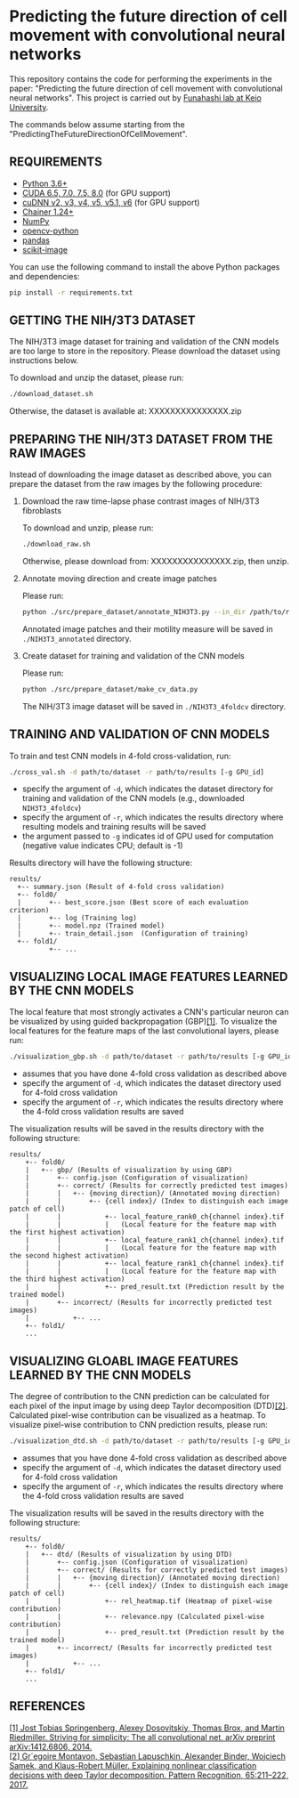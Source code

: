 # Predicting the future direction of cell movement with convolutional neural networks
This repository contains the code for performing the experiments in the paper: "Predicting the future direction of cell movement with convolutional neural networks".
This project is carried out by [Funahashi lab at Keio
University](https://fun.bio.keio.ac.jp).

The commands below assume starting from the "PredictingTheFutureDirectionOfCellMovement".

REQUIREMENTS
-------------
* [Python 3.6+](https://www.python.org/downloads/)
* [CUDA 6.5, 7.0, 7.5, 8.0](https://developer.nvidia.com/cuda-zone) (for GPU support)
* [cuDNN v2, v3, v4, v5, v5.1, v6](https://developer.nvidia.com/cudnn) (for GPU support)
* [Chainer 1.24+](https://chainer.org/)
* [NumPy](http://www.numpy.org/)
* [opencv-python](https://pypi.org/project/opencv-python/)
* [pandas](https://pandas.pydata.org/getpandas.html)
* [scikit-image](https://scikit-image.org/)

You can use the following command to install the above Python packages and dependencies:

```sh
pip install -r requirements.txt
```


GETTING THE NIH/3T3 DATASET
----------------------------
The NIH/3T3 image dataset for training and validation of the CNN models are too large to store in the repository. Please download the dataset using instructions below.

To download and unzip the dataset, please run:

```sh
./download_dataset.sh
```

Otherwise, the dataset is available at: XXXXXXXXXXXXXXX.zip


PREPARING THE NIH/3T3 DATASET FROM THE RAW IMAGES
---------------------------------------------------
Instead of downloading the image dataset as described above, you can prepare the dataset from the raw images by the following procedure:

1. Download the raw time-lapse phase contrast images of NIH/3T3 fibroblasts

    To download and unzip, please run:

    ```sh
    ./download_raw.sh
    ```

    Otherwise, please download from: XXXXXXXXXXXXXXX.zip, then unzip.

2. Annotate moving direction and create image patches

    Please run:

    ```sh
    python ./src/prepare_dataset/annotate_NIH3T3.py --in_dir /path/to/raw_images
    ```

    Annotated image patches and their motility measure will be saved in `./NIH3T3_annotated` directory.

3. Create dataset for training and validation of the CNN models

    Please run:

    ```sh
    python ./src/prepare_dataset/make_cv_data.py
    ```

    The NIH/3T3 image dataset will be saved in `./NIH3T3_4foldcv` directory.


TRAINING AND VALIDATION OF CNN MODELS
--------------------------------------
To train and test CNN models in 4-fold cross-validation, run:

```sh
./cross_val.sh -d path/to/dataset -r path/to/results [-g GPU_id]
```

  * specify the argument of `-d`, which indicates the dataset directory for training and validation of the CNN models (e.g., downloaded `NIH3T3_4foldcv`)
  * specify the argument of `-r`, which indicates the results directory where resulting models and training results will be saved
  * the argument passed to `-g` indicates id of GPU used for computation (negative value indicates CPU; default is -1)

Results directory will have the following structure:
```
results/
  +-- summary.json (Result of 4-fold cross validation)
  +-- fold0/
  |       +-- best_score.json (Best score of each evaluation criterion)
  |       +-- log (Training log)
  |       +-- model.npz (Trained model)
  |       +-- train_detail.json  (Configuration of training)
  +-- fold1/
          +-- ...
```


VISUALIZING LOCAL IMAGE FEATURES LEARNED BY THE CNN MODELS
---------------------------------------------------------
The local feature that most strongly activates a CNN's particular neuron can be visualized by using guided backpropagation (GBP)[[1]](#ref1). To visualize the local features for the feature maps of the last convolutional layers, please run:

```sh
./visualization_gbp.sh -d path/to/dataset -r path/to/results [-g GPU_id]
```

  * assumes that you have done 4-fold cross validation as described above
  * specify the argument of `-d`, which indicates the dataset directory used for 4-fold cross validation
  * specify the argument of `-r`, which indicates the results directory where the 4-fold cross validation results are saved

The visualization results will be saved in the results directory with the following structure:

```
results/
    +-- fold0/
    |   +-- gbp/ (Results of visualization by using GBP)
    |       +-- config.json (Configuration of visualization)
    |       +-- correct/ (Results for correctly predicted test images)
    |       |   +-- {moving direction}/ (Annotated moving direction)
    |       |       +-- {cell index}/ (Index to distinguish each image patch of cell)
    |       |           +-- local_feature_rank0_ch{channel index}.tif
    |       |           |   (Local feature for the feature map with the first highest activation)
    |       |           +-- local_feature_rank1_ch{channel index}.tif
    |       |           |   (Local feature for the feature map with the second highest activation)
    |       |           +-- local_feature_rank1_ch{channel index}.tif
    |       |           |   (Local feature for the feature map with the third highest activation)
    |       |           +-- pred_result.txt (Prediction result by the trained model)
    |       +-- incorrect/ (Results for incorrectly predicted test images)
    |           +-- ...
    +-- fold1/
    ...
```


VISUALIZING GLOABL IMAGE FEATURES LEARNED BY THE CNN MODELS
------------------------------------------------------------
The degree of contribution to the CNN prediction can be calculated for each pixel of the input image by using deep Taylor decomposition (DTD)[[2]](#ref2). Calculated pixel-wise contribution can be visualized as a heatmap. To visualize pixel-wise contribution to CNN prediction results, please run:

```sh
./visualization_dtd.sh -d path/to/dataset -r path/to/results [-g GPU_id]
```

  * assumes that you have done 4-fold cross validation as described above
  * specify the argument of `-d`, which indicates the dataset directory used for 4-fold cross validation
  * specify the argument of `-r`, which indicates the results directory where the 4-fold cross validation results are saved

The visualization results will be saved in the results directory with the following structure:

```
results/
    +-- fold0/
    |   +-- dtd/ (Results of visualization by using DTD)
    |       +-- config.json (Configuration of visualization)
    |       +-- correct/ (Results for correctly predicted test images)
    |       |   +-- {moving direction}/ (Annotated moving direction)
    |       |       +-- {cell index}/ (Index to distinguish each image patch of cell)
    |       |           +-- rel_heatmap.tif (Heatmap of pixel-wise contribution)
    |       |           +-- relevance.npy (Calculated pixel-wise contribution)
    |       |           +-- pred_result.txt (Prediction result by the trained model)
    |       +-- incorrect/ (Results for incorrectly predicted test images)
    |           +-- ...
    +-- fold1/
    ...
```


REFERENCES
-----------------------
<a name="ref1"></a> [[1] Jost Tobias Springenberg, Alexey Dosovitskiy, Thomas Brox, and Martin Riedmiller. Striving for simplicity: The all convolutional net. arXiv preprint arXiv:1412.6806, 2014.](https://arxiv.org/abs/1412.6806)   
<a name="ref2"></a> [[2] Gr´egoire Montavon, Sebastian Lapuschkin, Alexander Binder, Wojciech Samek, and Klaus-Robert Müller. Explaining nonlinear classification decisions with deep Taylor decomposition. Pattern Recognition, 65:211–222, 2017.](https://www.sciencedirect.com/science/article/pii/S0031320316303582)
